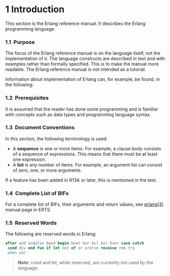 

# 1 Introduction



This section is the Erlang reference manual. It describes the
 Erlang programming language. 


### 1.1  Purpose


The focus of the Erlang reference manual is on the language itself,
 not the implementation of it. The language constructs are described in
 text and with examples rather than formally specified. This is
 to make the manual more readable.
 The Erlang reference manual is not intended as a tutorial.


Information about implementation of Erlang can, for example, be found,
 in the following:


### 1.2  Prerequisites


It is assumed that the reader has done some programming and
 is familiar with concepts such as data types and programming
 language syntax.


### 1.3  Document Conventions


In this section, the following terminology is used:


* A **sequence** is one or more items. For example, a
 clause body consists of a sequence of expressions. This
 means that there must be at least one expression.
* A **list** is any number of items. For example,
 an argument list can consist of zero, one, or more arguments.


If a feature has been added in R13A or later,
 this is mentioned in the text.


### 1.4  Complete List of BIFs


For a complete list of BIFs, their arguments and return values,
 see [erlang(3)](https://www.erlang.org/../man/erlang.html)
 manual page in ERTS.


### 1.5  Reserved Words


The following are reserved words in Erlang:

```erlang
after and andalso band begin bnot bor bsl bsr bxor case catch
 cond div end fun if let not of or orelse receive rem try
 when xor
```

> **Note**: cond and let, while reserved,
 are currently not used by the language.







